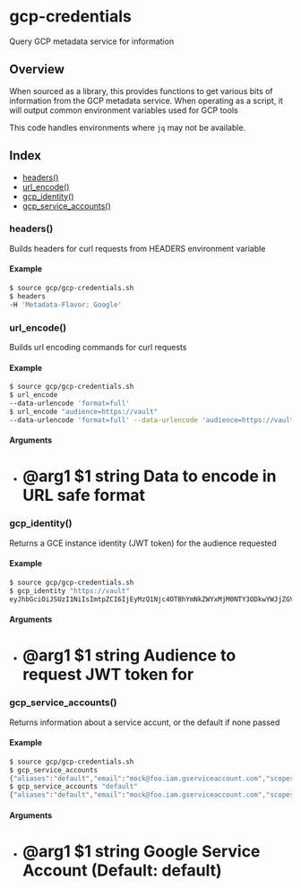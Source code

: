 # gcp-credentials

Query GCP metadata service for information

## Overview

<!-- markdownlint-disable-file MD012 MD024 -->
When sourced as a library, this provides functions to get various bits of
information from the GCP metadata service. When operating as a script, it
will output common environment variables used for GCP tools

This code handles environments where `jq` may not be available.

## Index

* [headers()](#headers)
* [url_encode()](#url_encode)
* [gcp_identity()](#gcp_identity)
* [gcp_service_accounts()](#gcp_service_accounts)

### headers()

Builds headers for curl requests from HEADERS environment variable

#### Example

```bash
$ source gcp/gcp-credentials.sh
$ headers
-H 'Metadata-Flavor: Google'
```

### url_encode()

Builds url encoding commands for curl requests

#### Example

```bash
$ source gcp/gcp-credentials.sh
$ url_encode
--data-urlencode 'format=full'
$ url_encode "audience=https://vault"
--data-urlencode 'format=full' --data-urlencode 'audience=https://vault'
```

#### Arguments

* # @arg1 $1 string Data to encode in URL safe format

### gcp_identity()

Returns a GCE instance identity (JWT token) for the audience requested

#### Example

```bash
$ source gcp/gcp-credentials.sh
$ gcp_identity "https://vault"
eyJhbGciOiJSUzI1NiIsImtpZCI6IjEyMzQ1Njc4OTBhYmNkZWYxMjM0NTY3ODkwYWJjZGVmMTIzNDU2NzgiLCJ0eXAiOiJKV1QifQ.eyJhdWQiOiJodHRwczovL3ZhdWx0L215LXJvbGUiLCJhenAiOiJtb2NrQGZvby5pYW0uZ3NlcnZpY2VhY2NvdW50LmNvbSIsImVtYWlsIjoibW9ja0Bmb28uaWFtLmdzZXJ2aWNlYWNjb3VudC5jb20iLCJlbWFpbF92ZXJpZmllZCI6dHJ1ZSwiZXhwIjoxNjE2OTI4NTgwLCJpYXQiOjE2MTY5MjQ5ODAsImlzcyI6Imh0dHBzOi8vYWNjb3VudHMuZ29vZ2xlLmNvbSIsInN1YiI6IjEyMzQ1Njc4OTAxMjM0NTY3ODkwMQI.WQiOiJodHRwczovL3ZhdWx0L215LXJvbGUiLCJhenAiOiJtb2NrQGZvMKPhz_iiY9eWIs_YNn3Ix1Uil4u2_3Ix1Uil4_2OHFjThJeFfGGU8xRz8qw5kCYfd5J7Kuy4Of_mHMekDQcE3qut3fsxzd_o58VuiiY9_WIs1YNn3Ix1Uil4u2OHFjThJeFfGGU8xRz8emCRJzI9Bhqgxrd1A3ZoFRi9_ho6n7raVq-NJW33xZFbmiKpJDX1huD1zrBemCRJzI9Bhqgxrd1A3ZoFRi9pho6n7raVqC-NJW33xZFbmiKpJDX_1huD1zrBcRKwzjfS73gmJc_y5ehiJQHWNthO
```

#### Arguments

* # @arg1 $1 string Audience to request JWT token for

### gcp_service_accounts()

Returns information about a service accunt, or the default if none passed

#### Example

```bash
$ source gcp/gcp-credentials.sh
$ gcp_service_accounts
{"aliases":"default","email":"mock@foo.iam.gserviceaccount.com","scopes":"https://www.googleapis.com/auth/userinfo.email\nhttps://www.googleapis.com/auth/cloud-platform\n"}
$ gcp_service_accounts "default"
{"aliases":"default","email":"mock@foo.iam.gserviceaccount.com","scopes":"https://www.googleapis.com/auth/userinfo.email\nhttps://www.googleapis.com/auth/cloud-platform\n"}
```

#### Arguments

* # @arg1 $1 string Google Service Account (Default: default)


